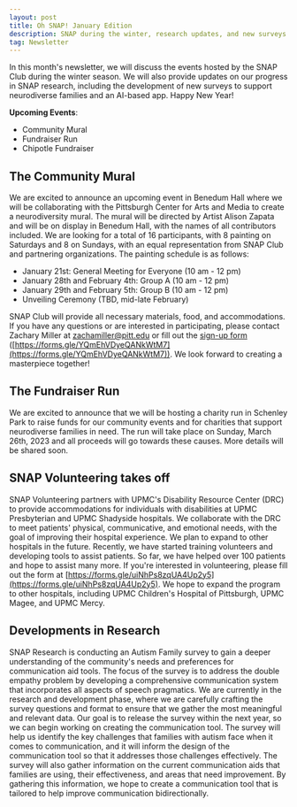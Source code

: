 ```yaml
---
layout: post
title: Oh SNAP! January Edition
description: SNAP during the winter, research updates, and new surveys
tag: Newsletter
---
```


In this month's newsletter, we will discuss the events hosted by the SNAP Club during the winter season. We will also provide updates on our progress in SNAP research, including the development of new surveys to support neurodiverse families and an AI-based app. Happy New Year!

**Upcoming Events**:
* Community Mural
* Fundraiser Run
* Chipotle Fundraiser

## The Community Mural
We are excited to announce an upcoming event in Benedum Hall where we will be collaborating with the Pittsburgh Center for Arts and Media to create a neurodiversity mural. The mural will be directed by Artist Alison Zapata and will be on display in Benedum Hall, with the names of all contributors included. We are looking for a total of 16 participants, with 8 painting on Saturdays and 8 on Sundays, with an equal representation from SNAP Club and partnering organizations. The painting schedule is as follows:

*   January 21st: General Meeting for Everyone (10 am - 12 pm)
*   January 28th and February 4th: Group A (10 am - 12 pm)
*   January 29th and February 5th: Group B (10 am - 12 pm)
*   Unveiling Ceremony (TBD, mid-late February)

SNAP Club will provide all necessary materials, food, and accommodations. If you have any questions or are interested in participating, please contact Zachary Miller at zachamiller@pitt.edu or fill out the [sign-up form](https://forms.gle/YQmEhVDyeQANkWtM7) ([https://forms.gle/YQmEhVDyeQANkWtM7](https://forms.gle/YQmEhVDyeQANkWtM7)). We look forward to creating a masterpiece together!

## The Fundraiser Run
We are excited to announce that we will be hosting a charity run in Schenley Park to raise funds for our community events and for charities that support neurodiverse families in need. The run will take place on Sunday, March 26th, 2023 and all proceeds will go towards these causes. More details will be shared soon.

## SNAP Volunteering takes off

SNAP Volunteering partners with UPMC's Disability Resource Center (DRC) to provide accommodations for individuals with disabilities at UPMC Presbyterian and UPMC Shadyside hospitals. We collaborate with the DRC to meet patients' physical, communicative, and emotional needs, with the goal of improving their hospital experience. We plan to expand to other hospitals in the future. Recently, we have started training volunteers and developing tools to assist patients. So far, we have helped over 100 patients and hope to assist many more. If you're interested in volunteering, please fill out the form at [https://forms.gle/uiNhPs8zqUA4Up2y5](https://forms.gle/uiNhPs8zqUA4Up2y5). We hope to expand the program to other hospitals, including UPMC Children's Hospital of Pittsburgh, UPMC Magee, and UPMC Mercy.

## Developments in Research

SNAP Research is conducting an Autism Family survey to gain a deeper understanding of the community's needs and preferences for communication aid tools. The focus of the survey is to address the double empathy problem by developing a comprehensive communication system that incorporates all aspects of speech pragmatics. We are currently in the research and development phase, where we are carefully crafting the survey questions and format to ensure that we gather the most meaningful and relevant data. Our goal is to release the survey within the next year, so we can begin working on creating the communication tool. The survey will help us identify the key challenges that families with autism face when it comes to communication, and it will inform the design of the communication tool so that it addresses those challenges effectively. The survey will also gather information on the current communication aids that families are using, their effectiveness, and areas that need improvement. By gathering this information, we hope to create a communication tool that is tailored to help improve communication bidirectionally.